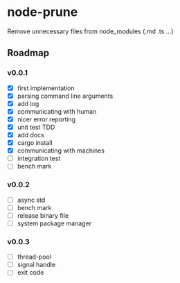 # node-prune

Remove unnecessary files from node_modules (.md .ts ...)

## Roadmap

### v0.0.1

- [x] first implementation
- [x] parsing command line arguments
- [x] add log
- [x] communicating with human
- [x] nicer error reporting
- [x] unit test TDD
- [x] add docs
- [x] cargo install
- [x] communicating with machines
- [ ] integration test
- [ ] bench mark

### v0.0.2

- [ ] async std
- [ ] bench mark
- [ ] release binary file
- [ ] system package manager

### v0.0.3

- [ ] thread-pool
- [ ] signal handle
- [ ] exit code
